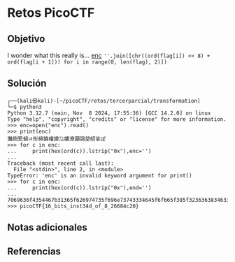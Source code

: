 # Retos PicoCTF


## Objetivo 

I wonder what this really is... [enc](https://mercury.picoctf.net/static/0d3145dafdc4fbcf01891912eb6c0968/enc) `''.join([chr((ord(flag[i]) << 8) + ord(flag[i + 1])) for i in range(0, len(flag), 2)])`
## Solución 

```
┌──(kali㉿kali)-[~/picoCTF/retos/tercerparcial/transformation]
└─$ python3                    
Python 3.12.7 (main, Nov  8 2024, 17:55:36) [GCC 14.2.0] on linux
Type "help", "copyright", "credits" or "license" for more information.
>>> enc=open("enc").read()
>>> print(enc)
灩捯䍔䙻ㄶ形楴獟楮獴㌴摟潦弸弲㘶㠴挲ぽ
>>> for c in enc:
...     print(hex(ord(c)).lstrip("0x"),enc='')
... 
Traceback (most recent call last):
  File "<stdin>", line 2, in <module>
TypeError: 'enc' is an invalid keyword argument for print()
>>> for c in enc:
...     print(hex(ord(c)).lstrip("0x"),end='')
... 
7069636f4354467b31365f626974735f696e73743334645f6f665f385f32363638346332307d>>> 
>>> picoCTF{16_bits_inst34d_of_8_26684c20}

```

## Notas adicionales 

## Referencias 
